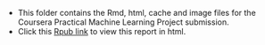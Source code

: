 - This folder contains the Rmd, html, cache and image files for the Coursera Practical Machine Learning Project submission.  
- Click this <a href = "http://rpubs.com/hengrumay/coursera_pml_proj" target="_blank"> Rpub link</a> to view this report in html. 
